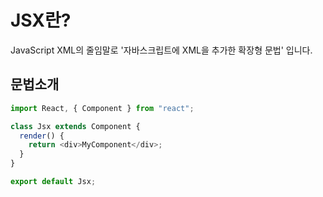 # JSX란?

JavaScript XML의 줄임말로 '자바스크립트에 XML을 추가한 확장형 문법' 입니다.

## 문법소개

```javascript
import React, { Component } from "react";

class Jsx extends Component {
  render() {
    return <div>MyComponent</div>;
  }
}

export default Jsx;
```
